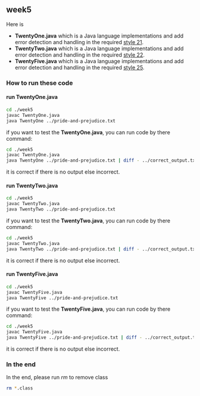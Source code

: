 ## week5

Here is
-   __TwentyOne.java__ which is a Java language implementations and add error detection and handling in the required [style 21](https://github.com/crista/exercises-in-programming-style/blob/master/21-constructivist/README.md).
-   __TwentyTwo.java__ which is a Java language implementations and add error detection and handling in the required [style 22](https://github.com/crista/exercises-in-programming-style/blob/master/22-tantrum/README.md).
-   __TwentyFive.java__ which is a Java language implementations and add error detection and handling in the required [style 25](https://github.com/crista/exercises-in-programming-style/blob/master/25-quarantine/README.md).

### How to run these code
#### run TwentyOne.java
```bash
cd ./week5
javac TwentyOne.java
java TwentyOne ../pride-and-prejudice.txt
```
if you want to test the __TwentyOne.java__, you can run code by there command:
```bash
cd ./week5
javac TwentyOne.java
java TwentyOne ../pride-and-prejudice.txt | diff - ../correct_output.txt
```
it is correct if there is no output else incorrect.

#### run TwentyTwo.java
```bash
cd ./week5
javac TwentyTwo.java
java TwentyTwo ../pride-and-prejudice.txt
```
if you want to test the __TwentyTwo.java__, you can run code by there command:
```bash
cd ./week5
javac TwentyTwo.java
java TwentyTwo ../pride-and-prejudice.txt | diff - ../correct_output.txt
```
it is correct if there is no output else incorrect.

#### run TwentyFive.java
```bash
cd ./week5
javac TwentyFive.java
java TwentyFive ../pride-and-prejudice.txt
```
if you want to test the __TwentyFive.java__, you can run code by there command:
```bash
cd ./week5
javac TwentyFive.java
java TwentyFive ../pride-and-prejudice.txt | diff - ../correct_output.txt
```
it is correct if there is no output else incorrect.

### In the end
In the end, please run *rm* to remove class
```bash
rm *.class
```